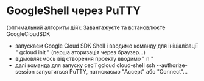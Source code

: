 # GoogleShell через PuTTY 
(оптимальний алгоритм дій):
Завантажуєте та встановлюєте GoogleCloudSDK
- запускаєм Google Cloud SDK Shell і вводимо команду для ініціалізації " gcloud init " (перша аторизація через браузер...)
- відмовляємось від створення проекту вводимо " n "
- далі команда для запуску сесії
gcloud cloud-shell ssh --authorize-session
запуститься PuTTY, натискаємо "Accept" або "Connect"...
